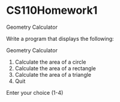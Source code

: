 # CS110Homework1

Geometry Calculator

Write a program that displays the following:

Geometry Calculator
1. Calculate the area of a circle
2. Calculate the area of a rectangle
3. Calculate the area of a triangle
4. Quit

Enter your choice (1-4)
